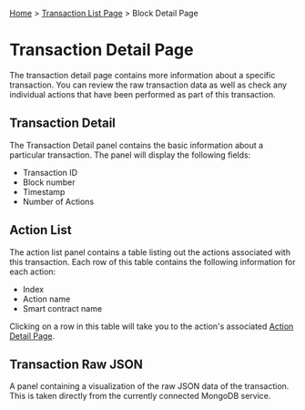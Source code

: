 [Home](../..) > [Transaction List Page](../transaction-list-page.md) > Block Detail Page

# Transaction Detail Page

The transaction detail page contains more information about a specific transaction. You can review the raw transaction data as well as check any individual actions that have been performed as part of this transaction.

## Transaction Detail

The Transaction Detail panel contains the basic information about a particular transaction. The panel will display the following fields:
* Transaction ID
* Block number
* Timestamp
* Number of Actions

## Action List

The action list panel contains a table listing out the actions associated with this transaction. Each row of this table contains the following information for each action:
* Index
* Action name
* Smart contract name

Clicking on a row in this table will take you to the action's associated [Action Detail Page](action-detail-page.md).

## Transaction Raw JSON

A panel containing a visualization of the raw JSON data of the transaction. This is taken directly from the currently connected MongoDB service. 